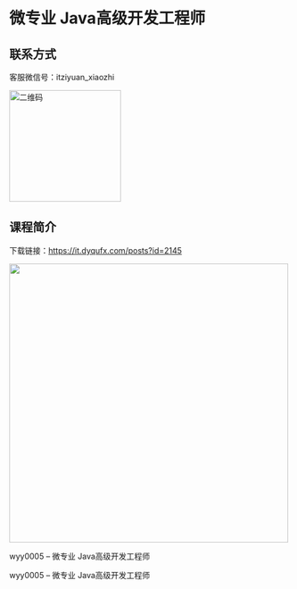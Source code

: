 # 微专业 Java高级开发工程师

## 联系方式

客服微信号：itziyuan_xiaozhi

<img src="https://ziyuanyun.oss-cn-guangzhou.aliyuncs.com/common/20240614073449/666b82192834a.jpg" width="200" height="200" alt="二维码">

## 课程简介

下载链接：https://it.dyqufx.com/posts?id=2145

<img src="https://ziyuanyun.oss-cn-guangzhou.aliyuncs.com/yun/20240515183700/6644904c71e85.jpg" width="500" alt="">

  wyy0005 &#8211; 微专业 Java高级开发工程师

 wyy0005 &#8211; 微专业 Java高级开发工程师



  